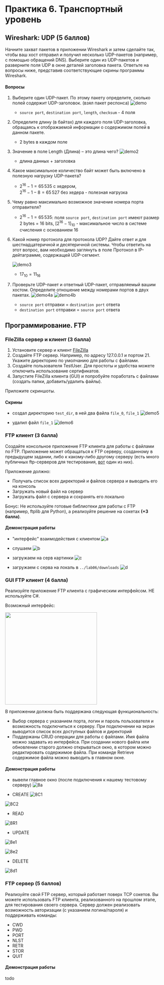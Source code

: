 # Практика 6. Транспортный уровень

## Wireshark: UDP (5 баллов)
Начните захват пакетов в приложении Wireshark и затем сделайте так, чтобы ваш хост отправил и
получил несколько UDP-пакетов (например, с помощью обращений DNS).
Выберите один из UDP-пакетов и разверните поля UDP в окне деталей заголовка пакета.
Ответьте на вопросы ниже, представив соответствующие скрины программы Wireshark.

#### Вопросы
1. Выберите один UDP-пакет. По этому пакету определите, сколько полей содержит UDP-заголовок.
(взял пакет респонса)
    ![demo](images/1.png)
   * `source port`, `destination port`, `length`, `checksum` - 4 поля
2. Определите длину (в байтах) для каждого поля UDP-заголовка, обращаясь к отображаемой
   информации о содержимом полей в данном пакете.
   - 2 bytes в каждом поле
3. Значение в поле Length (Длина) – это длина чего?
   ![demo2](images/2.png)
   * длина данных + заголовка
4. Какое максимальное количество байт может быть включено в полезную нагрузку UDP-пакета?
   - $2^{16}-1 = 65\, 535$ с хедером,  
   $2^{16}-1-8 = 65\, 527$ без хедера - полезная нагрузка
5. Чему равно максимально возможное значение номера порта отправителя?
   - $2^{16}-1 = 65\, 535$: поля `source port`, `destination port` имеют размер 2 bytes = 16 bits, $[2^{16} - 1]_{10}$ - максимальное число в системе счисления с основанием $16$
6. Какой номер протокола для протокола UDP? Дайте ответ и для шестнадцатеричной и
   десятеричной системы. Чтобы ответить на этот вопрос, вам необходимо заглянуть в поле
   Протокол в IP-дейтаграмме, содержащей UDP-сегмент.

   ![demo3](images/3.png)
   - $17_{10} = 11_{16}$
7. Проверьте UDP-пакет и ответный UDP-пакет, отправляемый вашим хостом. Определите
   отношение между номерами портов в двух пакетах.
   ![demo4a](images/4a.png)
   ![demo4b](images/4b.png)
   * `source port` отправки = `destination port` ответа
   * `destination port` отправки = `source port` ответа

## Программирование. FTP

### FileZilla сервер и клиент (3 балла)
1. Установите сервер и клиент [FileZilla](https://filezilla.ru/get)
2. Создайте FTP сервер. Например, по адресу 127.0.0.1 и портом 21. 
   Укажите директорию по умолчанию для работы с файлами.
3. Создайте пользователя TestUser. Для простоты и удобства можете отключить использование сертификатов.
4. Запустите FileZilla клиента (GUI) и попробуйте поработать с файлами (создать папки,
добавить/удалить файлы).

Приложите скриншоты.

#### Скрины

* создал директорию `test_dir`, в ней два файла `file_0`, `file_1` 
![demo5](images/5.png)

* удалил файл `file_1`
![demo6](images/6.png)

### FTP клиент (3 балла)
Создайте консольное приложение FTP клиента для работы с файлами по FTP. Приложение может
обращаться к FTP серверу, созданному в предыдущем задании, либо к какому-либо другому серверу 
(есть много публичных ftp-серверов для тестирования, [вот](https://dlptest.com/ftp-test/) один из них).

Приложение должно:
- Получать список всех директорий и файлов сервера и выводить его на консоль
- Загружать новый файл на сервер
- Загружать файл с сервера и сохранять его локально

Бонус: Не используйте готовые библиотеки для работы с FTP (например, ftplib для Python), а реализуйте решение на сокетах **(+3 балла)**.

#### Демонстрация работы

* "интерфейс" взаимодействия с клиентом
![a](images/7a.png)

* слушаем
![b](images/7b.png)

* загружаем на серв картинки
![c](images/7c.png)

* загружаем с серва на локаль в `../lab06/downloads`
![d](images/7d.png)

### GUI FTP клиент (4 балла)
Реализуйте приложение FTP клиента с графическим интерфейсом. НЕ используйте C#.

Возможный интерфейс:

<img src="images/example-ftp-gui.png" width=300 />

В приложении должна быть поддержана следующая функциональность:
- Выбор сервера с указанием порта, логин и пароль пользователя и возможность
подключиться к серверу. При подключении на экран выводится список всех доступных
файлов и директорий
- Поддержаны CRUD операции для работы с файлами. Имя файла можно задавать из
интерфейса. При создании нового файла или обновлении старого должно открываться
окно, в котором можно редактировать содержимое файла. При команде Retrieve
содержимое файла можно выводить в главном окне.

#### Демонстрация работы

* вывели главное окно (после подключения к нашему тестовому серверу)
![8a](images/8a.png)

* CREATE
![8C1](images/8C1.png)

![8C2](images/8C2.png)

* READ

![8R1](images/8R1.png)

* UPDATE

![8e1](images/8E1.png)

![8e2](images/8E2.png)

* DELETE

![8d1](images/8D1.png)



### FTP сервер (5 баллов)
Реализуйте свой FTP сервер, который работает поверх TCP сокетов. Вы можете использовать FTP клиента, реализованного на прошлом этапе, для тестирования своего сервера.
Сервер должен реализовать возможность авторизации (с указанием логина/пароля) и поддерживать команды:
- CWD
- PWD
- PORT
- NLST
- RETR
- STOR
- QUIT

#### Демонстрация работы
todo
